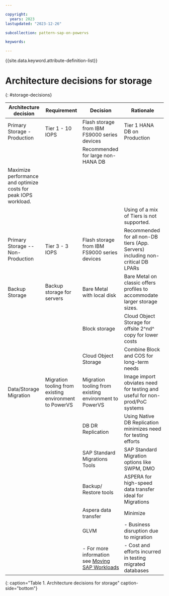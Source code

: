 ```yaml
---

copyright:
  years: 2023
lastupdated: "2023-12-26"

subcollection: pattern-sap-on-powervs

keywords:

---
```


{{site.data.keyword.attribute-definition-list}}

# Architecture decisions for storage
{: #storage-decisions}

| **Architecture decision**         | **Requirement**                                        | **Decision**                                                                                                                                            | **Rationale**      |
|-|-|-|-|
| Primary Storage - Production      | Tier 1 - 10 IOPS                                       | Flash storage from IBM FS9000 series devices                                                                                                             | Tier 1 HANA DB on Production|
|                                   |                 |Recommended for large non-HANA DB                 |                 |                 |
|Maximize performance and optimize costs for peak IOPS workload.                 |
|                                   |                                                        |                 |Using of a mix of Tiers is not supported.                                       |
| Primary Storage -- Non-Production | Tier 3 - 3 IOPS                                        | Flash storage from IBM FS9000 series devices                                                                                                             | Recommended for all non-DB tiers (App. Servers) including non-critical DB LPARs |                    |
| Backup Storage                    | Backup storage for servers                             | Bare Metal with local disk                                                                                                                               | Bare Metal on classic offers profiles to accommodate larger storage sizes.
|                                   |                                                        | Block storage                                                                                                                                            |Cloud Object Storage for offsite 2^nd^ copy for lower costs                 |
|                                   |                                                        | Cloud Object Storage                                                                                                                                     | Combine Block and COS for long-term needs                                   |                    |
| Data/Storage Migration            | Migration tooling from existing environment to PowerVS | Migration tooling from existing environment to PowerVS                                                                                               |Image import obviates need for testing and useful for non-prod/PoC systems
|                                   |                                                        |DB DR Replication                                                                                                                                    |Using Native DB Replication minimizes need for testing efforts
|                                   |                                                        |SAP Standard Migrations Tools                                                                                                                        |SAP Standard Migration options like SWPM, DMO
|                                   |                                                        |Backup/ Restore tools                                                                                                                                |ASPERA for high-speed data transfer ideal for Migrations
|                                   |                                                        |Aspera data transfer                                                                                                                                 | Minimize
|                                   |                                                        | GLVM                                                                                                                                                 | -   Business disruption due to migration
|                                   |                                                        | -   For more information see [Moving SAP Workloads](https://cloud.ibm.com/docs/sap?topic=sap-faq-moving-sap-workloads#faq-moving-sap-workloads-overview) | -   Cost and efforts incurred in testing migrated databases                     |                    |
{: caption="Table 1. Architecture decisions for storage" caption-side="bottom"}
